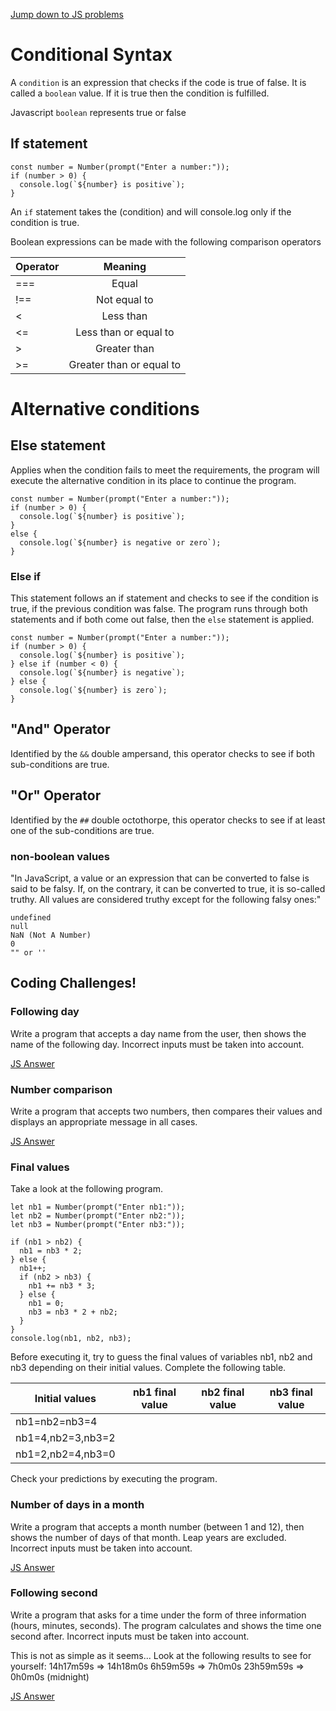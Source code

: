 [Jump down to JS problems](#jump_down)

# Conditional Syntax

A `condition` is an expression that checks if the code is true of false. It is called a `boolean` value. If it is true then the condition is fulfilled. 

Javascript `boolean` represents true or false

## If statement

```
const number = Number(prompt("Enter a number:"));
if (number > 0) {
  console.log(`${number} is positive`);
}
```

An `if` statement takes the (condition) and will console.log only if the condition is true. 

Boolean expressions can be made with the following comparison operators

| Operator  | Meaning                 |
| --------- |:-----------------------:|
| ===       | Equal                   |
| !==       | Not equal to            |
| <         | Less than               |
| <=        | Less than or equal to   |
| >         | Greater than            |
| >=        | Greater than or equal to|


# Alternative conditions

## Else statement

Applies when the condition fails to meet the requirements, the program will execute the alternative condition in its place to continue the program. 

```
const number = Number(prompt("Enter a number:"));
if (number > 0) {
  console.log(`${number} is positive`);
}
else {
  console.log(`${number} is negative or zero`);
}
```

### Else if

This statement follows an if statement and checks to see if the condition is true, if the previous condition was false. The program runs through both statements and if both
come out false, then the `else` statement is applied. 

```
const number = Number(prompt("Enter a number:"));
if (number > 0) {
  console.log(`${number} is positive`);
} else if (number < 0) {
  console.log(`${number} is negative`);
} else {
  console.log(`${number} is zero`);
}
```

## "And" Operator

Identified by the `&&` double ampersand, this operator checks to see if both sub-conditions are true.


## "Or" Operator

Identified by the `##` double octothorpe, this operator checks to see if at least one of the sub-conditions are true.

### non-boolean values

"In JavaScript, a value or an expression that can be converted to false is said to be falsy. If, on the contrary, it can be converted to true, it is so-called truthy. All values are considered truthy except for the following falsy ones:"

``` false
undefined
null
NaN (Not A Number)
0
"" or ''
```

## <a name="jump_down">Coding Challenges!</a>

### Following day
Write a program that accepts a day name from the user, then shows the name of the following day. Incorrect inputs must be taken into account.

[JS Answer](https://github.com/DashlinS/JSWAY/blob/master/Chapter3_conditionalSyntax/JS/followingDay.js)

### Number comparison
Write a program that accepts two numbers, then compares their values and displays an appropriate message in all cases.

[JS Answer](https://github.com/DashlinS/JSWAY/blob/master/Chapter3_conditionalSyntax/JS/numberCompare.js)

### Final values
Take a look at the following program.

```
let nb1 = Number(prompt("Enter nb1:"));
let nb2 = Number(prompt("Enter nb2:"));
let nb3 = Number(prompt("Enter nb3:"));

if (nb1 > nb2) {
  nb1 = nb3 * 2;
} else {
  nb1++;
  if (nb2 > nb3) {
    nb1 += nb3 * 3;
  } else {
    nb1 = 0;
    nb3 = nb3 * 2 + nb2;
  }
}
console.log(nb1, nb2, nb3);
```

Before executing it, try to guess the final values of variables nb1, nb2 and nb3 depending on their initial values. Complete the following table.

|Initial values| nb1 final value | nb2 final value | nb3 final value
|--------------|-----------------|-----------------|-----------------|
|nb1=nb2=nb3=4 | | |
|nb1=4,nb2=3,nb3=2| | |
|nb1=2,nb2=4,nb3=0| | |

Check your predictions by executing the program.

### Number of days in a month
Write a program that accepts a month number (between 1 and 12), then shows the number of days of that month. Leap years are excluded. Incorrect inputs must be taken into account.

[JS Answer](https://github.com/DashlinS/JSWAY/blob/master/Chapter3_conditionalSyntax/JS/daysInMonth.js)

### Following second
Write a program that asks for a time under the form of three information (hours, minutes, seconds). The program calculates and shows the time one second after. Incorrect inputs must be taken into account.

This is not as simple as it seems... Look at the following results to see for yourself:
14h17m59s => 14h18m0s
6h59m59s => 7h0m0s
23h59m59s => 0h0m0s (midnight)

[JS Answer](https://github.com/DashlinS/JSWAY/blob/master/Chapter3_conditionalSyntax/JS/followingSecond.js)
